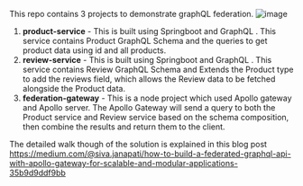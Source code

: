 
This repo contains 3 projects to demonstrate graphQL federation.
![image](https://github.com/user-attachments/assets/2f139874-b8a5-45e9-a9f0-b3babcdd64b7)

1. **product-service** - This is built using Springboot and GraphQL . This service contains Product GraphQL Schema and the queries to get product data using id and all products.
2. **review-service** - This is built using Springboot and GraphQL . This service contains Review GraphQL Schema and Extends the Product type to add the reviews field, which allows the Review data to be fetched alongside the Product data.
3. **federation-gateway** - This is a node project which used Apollo gateway and Apollo server. The Apollo Gateway will send a query to both the Product service and Review service based on the schema composition, then combine the results and return them to the client.

The detailed walk though of the solution is explained in this blog post https://medium.com/@siva.janapati/how-to-build-a-federated-graphql-api-with-apollo-gateway-for-scalable-and-modular-applications-35b9d9ddf9bb
